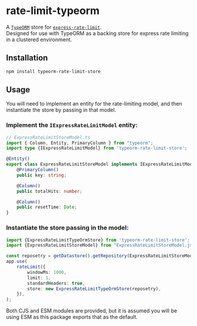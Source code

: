 # rate-limit-typeorm

A [`TypeORM`](https://typeorm.io) store for [`express-rate-limit`](https://github.com/nfriedly/express-rate-limit).  
Designed for use with TypeORM as a backing store for express rate limiting in a clustered environment.

## Installation

```sh
npm install typeorm-rate-limit-store
```

## Usage

You will need to implement an entity for the rate-limiting model, and then instantiate the store by passing in that model.

### Implement the `IExpressRateLimitModel` entity:

```ts
// ExpressRateLimitStoreModel.ts
import { Column, Entity, PrimaryColumn } from "typeorm";
import type {IExpressRateLimitModel} from 'typeorm-rate-limit-store';

@Entity()
export class ExpressRateLimitStoreModel implements IExpressRateLimitModel{
    @PrimaryColumn()
    public key: string;

    @Column()
    public totalHits: number;

    @Column()
    public resetTime: Date;
}
```

### Instantiate the store passing in the model:

```ts
import {ExpressRateLimitTypeOrmStore} from 'typeorm-rate-limit-store';
import {ExpressRateLimitStoreModel} from "ExpressRateLimitStoreModel.js";

const reposetry = getDatastore().getRepository(ExpressRateLimitStoreModel)
app.use(
    rateLimit({
        windowMs: 1000,
        limit: 1,
        standardHeaders: true,
        store: new ExpressRateLimitTypeOrmStore(reposetry),
    }),
);
```

Both CJS and ESM modules are provided, but it is assumed you will be using ESM as this package exports that as the default.
